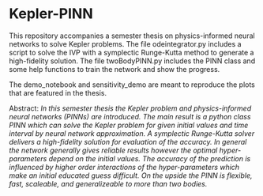 # Kepler-PINN

This repository accompanies a semester thesis on physics-informed neural networks to solve Kepler problems.
The file odeintegrator.py includes a script to solve the IVP with a symplectic Runge-Kutta method to generate a high-fidelity solution.
The file twoBodyPINN.py includes the PINN class and some help functions to train the network and show the progress.

The demo_notebook and sensitivity_demo are meant to reproduce the plots that are featured in the thesis. 

Abstract:
*In this semester thesis the Kepler problem and physics-informed neural networks (PINNs) are introduced.
The main result is a python class PINN which can solve the Kepler problem for given initial values and
time interval by neural network approximation. A symplectic Runge-Kutta solver delivers a high-fidelity
solution for evaluation of the accuracy. In general the network generally gives reliable results however
the optimal hyper-parameters depend on the initial values. The accuracy of the prediction is influenced
by higher order interactions of the hyper-parameters which make an initial educated guess difficult. On
the upside the PINN is flexible, fast, scaleable, and generalizeable to more than two bodies.*
